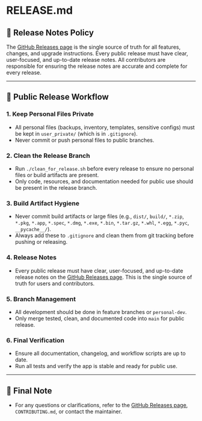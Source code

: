 # RELEASE.md

## 📢 Release Notes Policy

The [GitHub Releases page](https://github.com/FoSGamers/FoS-DeckPro/releases) is the single source of truth for all features, changes, and upgrade instructions. Every public release must have clear, user-focused, and up-to-date release notes. All contributors are responsible for ensuring the release notes are accurate and complete for every release.

---

## 🚀 Public Release Workflow

### 1. Keep Personal Files Private
- All personal files (backups, inventory, templates, sensitive configs) must be kept in `user_private/` (which is in `.gitignore`).
- Never commit or push personal files to public branches.

### 2. Clean the Release Branch
- Run `./clean_for_release.sh` before every release to ensure no personal files or build artifacts are present.
- Only code, resources, and documentation needed for public use should be present in the release branch.

### 3. Build Artifact Hygiene
- Never commit build artifacts or large files (e.g., `dist/`, `build/`, `*.zip`, `*.pkg`, `*.app`, `*.spec`, `*.dmg`, `*.exe`, `*.bin`, `*.tar.gz`, `*.whl`, `*.egg`, `*.pyc`, `__pycache__/`).
- Always add these to `.gitignore` and clean them from git tracking before pushing or releasing.

### 4. Release Notes
- Every public release must have clear, user-focused, and up-to-date release notes on the [GitHub Releases page](https://github.com/FoSGamers/FoS-DeckPro/releases). This is the single source of truth for users and contributors.

### 5. Branch Management
- All development should be done in feature branches or `personal-dev`.
- Only merge tested, clean, and documented code into `main` for public release.

### 6. Final Verification
- Ensure all documentation, changelog, and workflow scripts are up to date.
- Run all tests and verify the app is stable and ready for public use.

---

## 📝 Final Note
- For any questions or clarifications, refer to the [GitHub Releases page](https://github.com/FoSGamers/FoS-DeckPro/releases), `CONTRIBUTING.md`, or contact the maintainer.

<!-- Legacy and detailed process notes have been moved to LEGACY_RELEASE_ARCHIVE.md for private reference. --> 